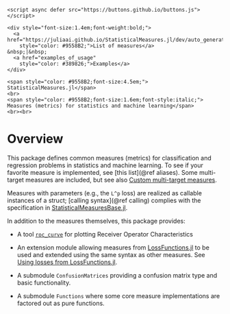 ```@raw html
<script async defer src="https://buttons.github.io/buttons.js"></script>

<div style="font-size:1.4em;font-weight:bold;">
  <a href="https://juliaai.github.io/StatisticalMeasures.jl/dev/auto_generated_list_of_measures#aliases"
    style="color: #9558B2;">List of measures</a>           &nbsp;|&nbsp;
  <a href="examples_of_usage"
    style="color: #389826;">Examples</a>
</div>

<span style="color: #9558B2;font-size:4.5em;">
StatisticalMeasures.jl</span>
<br>
<span style="color: #9558B2;font-size:1.6em;font-style:italic;">
Measures (metrics) for statistics and machine learning</span>
<br><br>
```

# Overview

This package defines common measures (metrics) for classification and regression problems
in statistics and machine learning. To see if your favorite measure is implemented, see
[this list](@ref aliases). Some multi-target measures are included, but see also [Custom
multi-target measures](@ref).

Measures with parameters (e.g., the ``L^p`` loss) are realized as callable instances of a
struct; [calling syntax](@ref calling) complies with the specification in
[StatisticalMeasuresBase.jl](https://juliaai.github.io/StatisticalMeasuresBase.jl/dev/).


In addition to the measures themselves, this package provides:

- A tool [`roc_curve`](@ref) for plotting Receiver Operator Characteristics

- An extension module allowing measures from
  [LossFunctions.jl](https://github.com/JuliaML/LossFunctions.jl) to be used and extended
  using the same syntax as other measures. See [Using losses from LossFunctions.jl](@ref).

- A submodule `ConfusionMatrices` providing a confusion matrix type and basic
  functionality.

- A submodule `Functions` where some core measure implementations are factored out as
  pure functions.
  
